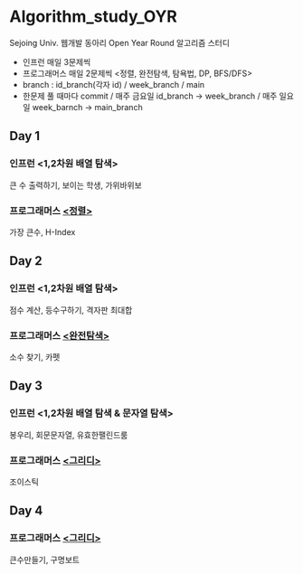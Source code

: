 # Algorithm_study_OYR

Sejoing Univ. 웹개발 동아리 Open Year Round 알고리즘 스터디

-   인프런 매일 3문제씩
-   프로그래머스 매일 2문제씩 <정렬, 완전탐색, 탐욕법, DP, BFS/DFS>
-   branch : id_branch(각자 id) / week_branch / main
-   한문제 풀 때마다 commit / 매주 금요일 id_branch -> week_branch / 매주 일요일 week_barnch -> main_branch

## Day 1

### 인프런 <1,2차원 배열 탐색>

큰 수 출력하기, 보이는 학생, 가위바위보

### 프로그래머스 [<정렬>](https://programmers.co.kr/learn/courses/30/parts/12198)

가장 큰수, H-Index

## Day 2

### 인프런 <1,2차원 배열 탐색>

점수 계산, 등수구하기, 격자판 최대합

### 프로그래머스 [<완전탐색>](https://programmers.co.kr/learn/courses/30/parts/12230)

소수 찾기, 카펫

## Day 3

### 인프런 <1,2차원 배열 탐색 & 문자열 탐색>

봉우리, 회문문자열, 유효한팰린드룸

### 프로그래머스 [<그리디>](https://programmers.co.kr/learn/courses/30/parts/12244)

조이스틱

## Day 4

### 프로그래머스 [<그리디>](https://programmers.co.kr/learn/courses/30/parts/12244)

큰수만들기, 구명보트 
